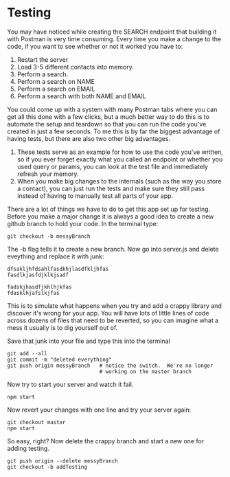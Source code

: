 # Testing

You may have noticed while creating the SEARCH endpoint that building it with Postman is very time consuming.  Every time you make a change to the code, if you want to see whether or not it worked you have to:

1. Restart the server
2. Load 3-5 different contacts into memory.
3. Perform a search.
4. Perform a search on NAME
5. Perform a search on EMAIL
6. Perform a search with both NAME and EMAIL

You could come up with a system with many Postman tabs where you can get all this done with a few clicks, but a much better way to do this is to automate the setup and teardown so that you can run the code you've created in just a few seconds.  To me this is by far the biggest advantage of having tests, but there are also two other big advantages.

1. These tests serve as an example for how to use the code you've written, so if you ever forget exactly what you called an endpoint or whether you used query or params, you can look at the test file and immediately refresh your memory.
2. When you make big changes to the internals (such as the way you store a contact), you can just run the tests and make sure they still pass instead of having to manually test all parts of your app.

There are a lot of things we have to do to get this app set up for testing.  Before you make a major change it is always a good idea to create a new github branch to hold your code.  In the terminal type:

```
git checkout -b messyBranch
```

The -b flag tells it to create a new branch.  Now go into server.js and delete eveything and replace it with junk:
```
dfsakljhfdsahlfasdkhjlasdfkljhfas
fasdlkjasfdjklkjsadf

fadskjhasdfjkhlhjkfas
fdasklhjafslkjfas
```

This is to simulate what happens when you try and add a crappy library and discover it's wrong for your app.  You will have lots of little lines of code across dozens of files that need to be reverted, so you can imagine what a mess it usually is to dig yourself out of.

Save that junk into your file and type this into the terminal
```
git add --all
git commit -m "deleted everything"
git push origin messyBranch   # notice the switch.  We're no longer
                              # working on the master branch
```
Now try to start your server and watch it fail.
```
npm start
```
Now revert your changes with one line and try your server again:
```
git checkout master
npm start
```
So easy, right?  Now delete the crappy branch and start a new one for adding testing.
```
git push origin --delete messyBranch
git checkout -b addTesting
```
